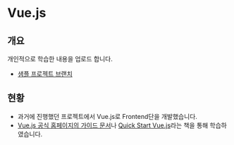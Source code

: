# Vue.js

## 개요
개인적으로 학습한 내용을 업로드 합니다.
* [샘플 프로젝트 브랜치](https://github.com/yenarue/myStudyRepo/tree/sample-projects/Vue.js)

## 현황
* 과거에 진행했던 프로젝트에서 Vue.js로 Frontend단을 개발했습니다.
* [Vue.js 공식 홈페이지의 가이드 문서](https://kr.vuejs.org/v2/guide/)나 [Quick Start Vue.js](http://rubypaper.tistory.com/entry/Vuejs-%ED%80%B5-%EC%8A%A4%ED%83%80%ED%8A%B8%EA%B0%80-%EC%A4%84%EA%B0%84%EB%90%98%EC%97%88%EC%8A%B5%EB%8B%88%EB%8B%A4)라는 책을 통해 학습하였습니다.
